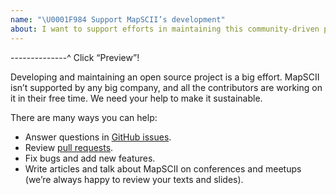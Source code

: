```yaml
---
name: "\U0001F984 Support MapSCII’s development"
about: I want to support efforts in maintaining this community-driven project
---
```


--------------^ Click “Preview”!

Developing and maintaining an open source project is a big effort. MapSCII isn’t supported by any big company, and all the contributors are working on it in their free time. We need your help to make it sustainable.

There are many ways you can help:

- Answer questions in [GitHub issues](https://github.com/rastapasta/mapscii/issues).
- Review [pull requests](https://github.com/rastapasta/mapscii/pulls).
- Fix bugs and add new features.
- Write articles and talk about MapSCII on conferences and meetups (we’re always happy to review your texts and slides).
